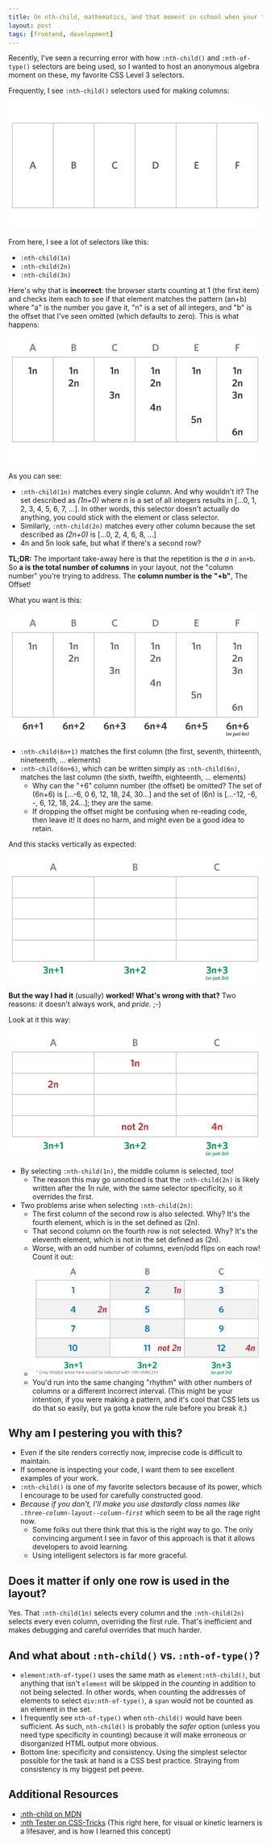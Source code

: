 ```yaml
---
title: On nth-child, mathematics, and that moment in school when your teacher said you'd use Algebra in real life
layout: post
tags: [frontend, development]
---
```


Recently, I've seen a recurring error with how `:nth-child()` and `:nth-of-type()` selectors are being used, so I wanted to host an anonymous algebra moment on these, my favorite CSS Level 3 selectors.

Frequently, I see `:nth-child()` selectors used for making columns:

![Six Columns](/assets/nth-child/01-6-columns.gif)

From here, I see a lot of selectors like this:

- `:nth-child(1n)`
- `:nth-child(2n)`
- `:nth-child(3n)`

Here's why that is **incorrect**: the browser starts counting at 1 (the first item) and checks item each to see if that element matches the pattern (an+b) where "a" is the number you gave it, "n" is a set of all integers, and "b" is the offset that I've seen omitted (which defaults to zero). This is what happens:

![Six columns with all N values](/assets/nth-child/02-all-n-values.gif)

As you can see:

- `:nth-child(1n)` matches every single column. And why wouldn't it? The set described as _(1n+0)_ where _n_ is a set of all integers results in [...0, 1, 2, 3, 4, 5, 6, 7, ...]. In other words, this selector doesn't actually do anything, you could stick with the element or class selector.
- Similarly, `:nth-child(2n)` matches every other column because the set described as _(2n+0)_ is [...0, 2, 4, 6, 8, ...]
- 4n and 5n look safe, but what if there's a second row?

**TL;DR:** The important take-away here is that the repetition is the _a_ in `an+b`. So **a is the total number of columns** in your layout, not the "column number" you're trying to address. The **column number is the "+b"**, The Offset!

What you want is this:

![With correct N values](/assets/nth-child/03-correct-n-values.gif)

- `:nth-child(6n+1)` matches the first column (the first, seventh, thirteenth, nineteenth, ... elements)
- `:nth-child(6n+6)`, which can be written simply as `:nth-child(6n)`, matches the last column (the sixth, twelfth, eighteenth, ... elements)
  - Why can the "+6" column number (the offset) be omitted? The set of (6n+6) is [...-6, 0 6, 12, 18, 24, 30...] and the set of (6n) is [...-12, -6, -, 6, 12, 18, 24...]; they are the same.
  - If dropping the offset might be confusing when re-reading code, then leave it! It does no harm, and might even be a good idea to retain.

And this stacks vertically as expected:

![Three columns, multiple rows](/assets/nth-child/04-3-columns-with-correct-n-values.gif)

__But the way I had it__ (usually) __worked! What's wrong with that?__ Two reasons: it doesn't always work, and _pride._ ;-)

Look at it this way:

![Three columns, bad N values](/assets/nth-child/05-3-columns-with-bad-n-values.gif)

- By selecting `:nth-child(1n)`, the middle column is selected, too!
  - The reason this may go unnoticed is that the `:nth-child(2n)` is likely written after the _1n_ rule, with the same selector specificity, so it overrides the first.
- Two problems arise when selecting `:nth-child(2n)`:
  - The first column of the second row is also selected. Why? It's the fourth element, which is in the set defined as (2n).
  - That second column on the fourth row is not selected. Why? It's the eleventh element, which is not in the set defined as (2n).
  - Worse, with an odd number of columns, even/odd flips on each row! Count it out:
  - ![Three columns, counted out](/assets/nth-child/06-3-columns-indexed-with-2n-shadowing.gif)
  - You'd run into the same changing "rhythm" with other numbers of columns or a different incorrect interval. (This might be your intention, if you were making a pattern, and it's cool that CSS lets us do that so easily, but ya gotta know the rule before you break it.)

## Why am I pestering you with this?

- Even if the site renders correctly now, imprecise code is difficult to maintain.
- If someone is inspecting your code, I want them to see excellent examples of your work.
- `:nth-child()` is one of my favorite selectors because of its power, which I encourage to be used for carefully constructed good.
- _Because if you don't, I'll make you use dastardly class names like `.three-column-layout--column-first`_ which seem to be all the rage right now.
  - Some folks out there think that this is the right way to go. The only convincing argument I see in favor of this approach is that it allows developers to avoid learning.
  - Using intelligent selectors is far more graceful.

## Does it matter if only one row is used in the layout?

Yes. That `:nth-child(1n)` selects every column and the `:nth-child(2n)` selects every even column, overriding the first rule. That's inefficient and makes debugging and careful overrides that much harder.

## And what about `:nth-child()` vs. `:nth-of-type()`?

- `element:nth-of-type()` uses the same math as `element:nth-child()`, but anything that isn't `element` will be skipped in the _counting_ in addition to not being selected. In other words, when counting the addresses of elements to select `div:nth-of-type()`, a `span` would not be counted as an element in the set.
- I frequently see `nth-of-type()` when `nth-child()` would have been sufficient. As such, `nth-child()` is probably the _safer_ option (unless you need type specificity in counting) because it will make erroneous or disorganized HTML output more obvious.
- Bottom line: specificity and consistency. Using the simplest selector possible for the task at hand is a CSS best practice. Straying from consistency is my biggest pet peeve.

## Additional Resources

- [:nth-child on MDN](https://developer.mozilla.org/en-US/docs/Web/CSS/:nth-child)
- [:nth Tester on CSS-Tricks](http://css-tricks.com/examples/nth-child-tester/) (This right here, for visual or kinetic learners is a lifesaver, and is how I learned this concept)
